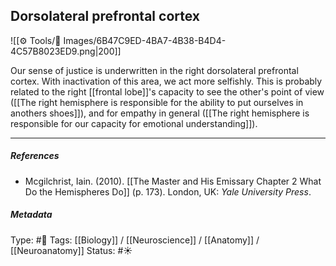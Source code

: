 ## Dorsolateral prefrontal cortex # 

![[⚙️ Tools/📸 Images/6B47C9ED-4BA7-4B38-B4D4-4C57B8023ED9.png|200]]

Our sense of justice is underwritten in the right dorsolateral prefrontal cortex. With inactivation of this area, we act more selfishly. This is probably related to the right [[frontal lobe]]'s capacity to see the other's point of view ([[The right hemisphere is responsible for the ability to put ourselves in anothers shoes]]), and for empathy in general ([[The right hemisphere is responsible for our capacity for emotional understanding]]).

___

##### References

- Mcgilchrist, Iain. (2010). [[The Master and His Emissary Chapter 2 What Do the Hemispheres Do]] (p. 173). London, UK: _Yale University Press_.

##### Metadata

Type: #🔴 
Tags: [[Biology]] / [[Neuroscience]] / [[Anatomy]] / [[Neuroanatomy]]
Status: #☀️ 